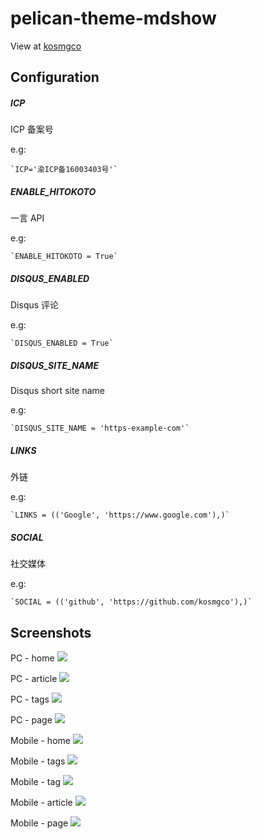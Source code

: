 # pelican-theme-mdshow
View at [kosmgco](https://blog.ooops.me)

## Configuration

##### ICP

ICP 备案号

e.g:

    `ICP='渝ICP备16003403号'`

##### ENABLE_HITOKOTO

一言 API

e.g:

    `ENABLE_HITOKOTO = True`

##### DISQUS_ENABLED

Disqus 评论

e.g:

    `DISQUS_ENABLED = True`

##### DISQUS_SITE_NAME

Disqus short site name

e.g:

    `DISQUS_SITE_NAME = 'https-example-com'`

##### LINKS

外链

e.g:

    `LINKS = (('Google', 'https://www.google.com'),)`

##### SOCIAL

社交媒体

e.g:

    `SOCIAL = (('github', 'https://github.com/kosmgco'),)`

## Screenshots

PC - home
![](https://static.ooops.me/md-upload-1536473288966.png)

PC - article
![](https://static.ooops.me/md-upload-1536466263225.png)

PC - tags
![](https://static.ooops.me/md-upload-1536466288239.png)

PC - page
![](https://static.ooops.me/md-upload-1536466311468.png)

Mobile - home
![](https://static.ooops.me/md-upload-1536472918602.png)

Mobile - tags
![](https://static.ooops.me/md-upload-1536472742040.png)

Mobile - tag
![](https://static.ooops.me/md-upload-1536472801297.png)

Mobile - article
![](https://static.ooops.me/md-upload-1536472850665.png)

Mobile - page
![](https://static.ooops.me/md-upload-1536472890353.png)

